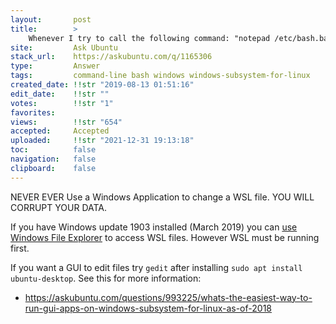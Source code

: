 ```yaml
---
layout:       post
title:        >
    Whenever I try to call the following command: "notepad ∕etc∕bash.bashrc" from Windows WSL I get an error
site:         Ask Ubuntu
stack_url:    https://askubuntu.com/q/1165306
type:         Answer
tags:         command-line bash windows windows-subsystem-for-linux
created_date: !!str "2019-08-13 01:51:16"
edit_date:    !!str ""
votes:        !!str "1"
favorites:    
views:        !!str "654"
accepted:     Accepted
uploaded:     !!str "2021-12-31 19:13:18"
toc:          false
navigation:   false
clipboard:    false
---
```


NEVER EVER Use a Windows Application to change a WSL file. YOU WILL CORRUPT YOUR DATA.

If you have Windows update 1903 installed (March 2019) you can [use Windows File Explorer][1] to access WSL files. However WSL must be running first.

If you want a GUI to edit files try `gedit` after installing `sudo apt install ubuntu-desktop`. See this for more information:

- https://askubuntu.com/questions/993225/whats-the-easiest-way-to-run-gui-apps-on-windows-subsystem-for-linux-as-of-2018


  [1]: https://www.omgubuntu.co.uk/2019/02/access-linux-files-from-windows-explorer-wsl
